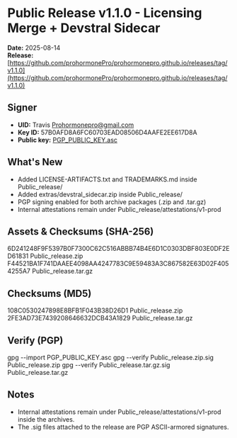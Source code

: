 # Public Release v1.1.0 - Licensing Merge + Devstral Sidecar

**Date:** 2025-08-14  
**Release:** [https://github.com/prohormonePro/prohormonepro.github.io/releases/tag/v1.1.0](https://github.com/prohormonePro/prohormonepro.github.io/releases/tag/v1.1.0)

## Signer
- **UID:** Travis <Prohormonepro@gmail.com>
- **Key ID:** 57B0AFD8A6FC60703EAD08506D4AAFE2EE617D8A
- **Public key:** [PGP_PUBLIC_KEY.asc](./PGP_PUBLIC_KEY.asc)

## What's New
- Added LICENSE-ARTIFACTS.txt and TRADEMARKS.md inside Public_release/
- Added extras/devstral_sidecar.zip inside Public_release/
- PGP signing enabled for both archive packages (.zip and .tar.gz)
- Internal attestations remain under Public_release/attestations/v1-prod

## Assets & Checksums (SHA-256)
6D241248F9F5397B0F7300C62C516ABBB74B4E6D1C0303DBF803E0DF2ED61831  Public_release.zip
F44521BA1F741DAAEE4098AA4247783C9E59483A3C867582E63D02F4054255A7  Public_release.tar.gz

## Checksums (MD5)
108C0530247898E8BFB1F043B38D26D1  Public_release.zip
2FE3AD73E7439208646632DCB43A1829  Public_release.tar.gz

## Verify (PGP)
gpg --import PGP_PUBLIC_KEY.asc
gpg --verify Public_release.zip.sig Public_release.zip
gpg --verify Public_release.tar.gz.sig Public_release.tar.gz

## Notes
- Internal attestations remain under Public_release/attestations/v1-prod inside the archives.
- The .sig files attached to the release are PGP ASCII-armored signatures.
